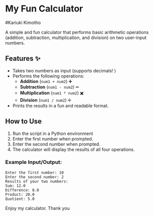 # My Fun Calculator
#Kariuki Kimotho

A simple and fun calculator that performs basic arithmetic operations (addition, subtraction, multiplication, and division) on two user-input numbers. 

## Features ✨
- Takes two numbers as input (supports decimals! )
- Performs the following operations:
  - **Addition** (`num1 + num2`) ➕
  - **Subtraction** (`num1 - num2`) ➖
  - **Multiplication** (`num1 * num2`) ✖️
  - **Division** (`num1 / num2`) ➗ 
- Prints the results in a fun and readable format. 

## How to Use 
1. Run the script in a Python environment 
2. Enter the first number when prompted.
3. Enter the second number when prompted.
4. The calculator will display the results of all four operations.

### Example Input/Output:
```
Enter the first number: 10
Enter the second number: 2
Results of your two numbers:
Sum: 12.0
Difference: 8.0
Product: 20.0
Quotient: 5.0
```

Enjoy my calculator. Thank you



